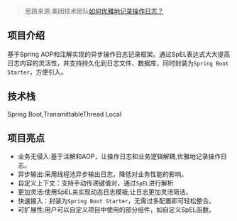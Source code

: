 > 思路来源:美团技术团队[如何优雅地记录操作日志？](https://mp.weixin.qq.com/s?__biz=MjM5NjQ5MTI5OA==&mid=2651764878&idx=1&sn=47d0a950bacdbd062e544251e4d2c4d5&chksm=bd1261c38a65e8d59395c62f565067c8c1dad2e71e9a864dd782b111a43234c24154799a9db5&scene=21#wechat_redirect)

## 项目介绍

基于Spring AOP和注解实现的异步操作日志记录框架。通过SpEL表达式大大提高日志内容的灵活性，并支持持久化到日志文件、数据库，同时封装为`Spring Boot Starter`，方便引入。

## 技术栈

Spring Boot,TransmittableThread Local

## 项目亮点

* 业务无侵入:基于注解和AOP，让操作日志和业务逻辑解耦,优雅地记录操作日志。
* 异步输出:采用线程池异步输出日志，降低对业务性能的影响。
* 自定义上下文：支持手动传递键值对，通过`SpEL`进行解析
* 更加灵活:使用SpEL来实现动态日志模板,让日志更加灵活简洁。
* 快速接入：封装为`Spring Boot Starter`，无需过多配置即可轻松整合。
* 可扩展性:用户可以自定义项目中使用的部分组件，如自定义SpEL函数。



